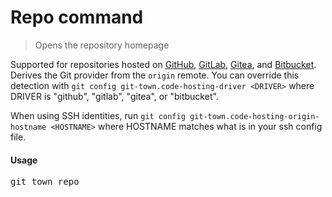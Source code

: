 <h1 textrun="command-heading">Repo command</h1>

<blockquote textrun="command-summary">
Opens the repository homepage
</blockquote>

<a textrun="command-description">

Supported for repositories hosted on [GitHub](https://github.com/),
[GitLab](https://gitlab.com/), [Gitea](https://gitea.com/), and
[Bitbucket](https://bitbucket.org/). Derives the Git provider from the `origin`
remote. You can override this detection with
`git config git-town.code-hosting-driver <DRIVER>` where DRIVER is "github",
"gitlab", "gitea", or "bitbucket".

When using SSH identities, run
`git config git-town.code-hosting-origin-hostname <HOSTNAME>` where HOSTNAME
matches what is in your ssh config file.

</a>

#### Usage

<pre textrun="command-usage">
git town repo
</pre>
